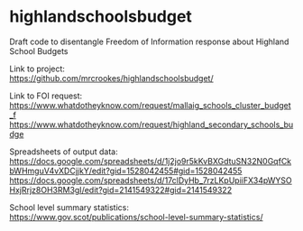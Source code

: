 # highlandschoolsbudget

Draft code to disentangle Freedom of Information response about Highland School Budgets

Link to project:<br />
https://github.com/mrcrookes/highlandschoolsbudget/

Link to FOI request:<br />
https://www.whatdotheyknow.com/request/mallaig_schools_cluster_budget_f<br />
https://www.whatdotheyknow.com/request/highland_secondary_schools_budge

Spreadsheets of output data:<br />
https://docs.google.com/spreadsheets/d/1j2jo9r5kKvBXGdtuSN32N0GqfCkbWHmguV4vXDCjjkY/edit?gid=1528042455#gid=1528042455<br />
https://docs.google.com/spreadsheets/d/17clDyHb_7rzLKpUpiiFX34pWYSOHxjRrjz8OH3RM3gI/edit?gid=2141549322#gid=2141549322

School level summary statistics:<br />
https://www.gov.scot/publications/school-level-summary-statistics/
